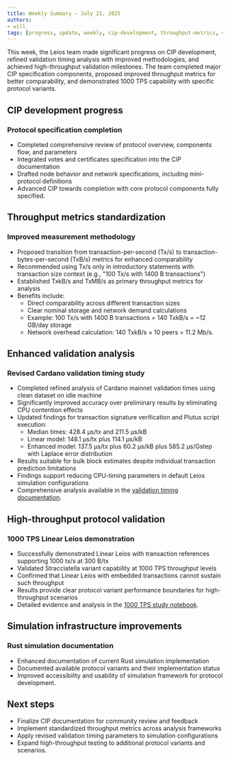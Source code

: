 ```yaml
---
title: Weekly Summary – July 21, 2025
authors:
- will
tags: [progress, update, weekly, cip-development, throughput-metrics, validation-analysis, high-throughput-validation, simulation-documentation]
---
```


This week, the Leios team made significant progress on CIP development, refined validation timing analysis with improved methodologies, and achieved high-throughput validation milestones. The team completed major CIP specification components, proposed improved throughput metrics for better comparability, and demonstrated 1000 TPS capability with specific protocol variants.

## CIP development progress

### Protocol specification completion

- Completed comprehensive review of protocol overview, components flow, and parameters
- Integrated votes and certificates specification into the CIP documentation
- Drafted node behavior and network specifications, including mini-protocol definitions
- Advanced CIP towards completion with core protocol components fully specified.

## Throughput metrics standardization

### Improved measurement methodology

- Proposed transition from transaction-per-second (Tx/s) to transaction-bytes-per-second (TxB/s) metrics for enhanced comparability
- Recommended using Tx/s only in introductory statements with transaction size context (e.g., "100 Tx/s with 1400 B transactions")
- Established TxkB/s and TxMB/s as primary throughput metrics for analysis
- Benefits include:
  - Direct comparability across different transaction sizes
  - Clear nominal storage and network demand calculations
  - Example: 100 Tx/s with 1400 B transactions = 140 TxkB/s = ~12 GB/day storage
  - Network overhead calculation: 140 TxkB/s × 10 peers = 11.2 Mb/s.

## Enhanced validation analysis

### Revised Cardano validation timing study

- Completed refined analysis of Cardano mainnet validation times using clean dataset on idle machine
- Significantly improved accuracy over preliminary results by eliminating CPU contention effects
- Updated findings for transaction signature verification and Plutus script execution:
  - Median times: 428.4 μs/tx and 211.5 μs/kB
  - Linear model: 148.1 μs/tx plus 114.1 μs/kB
  - Enhanced model: 137.5 μs/tx plus 60.2 μs/kB plus 585.2 μs/Gstep with Laplace error distribution
- Results suitable for bulk block estimates despite individual transaction prediction limitations
- Findings support reducing CPU-timing parameters in default Leios simulation configurations
- Comprehensive analysis available in the [validation timing documentation](https://github.com/input-output-hk/ouroboros-leios/blob/main/analysis/timings/ReadMe.ipynb).

## High-throughput protocol validation

### 1000 TPS Linear Leios demonstration

- Successfully demonstrated Linear Leios with transaction references supporting 1000 tx/s at 300 B/tx
- Validated Stracciatella variant capability at 1000 TPS throughput levels
- Confirmed that Linear Leios with embedded transactions cannot sustain such throughput
- Results provide clear protocol variant performance boundaries for high-throughput scenarios
- Detailed evidence and analysis in the [1000 TPS study notebook](https://github.com/input-output-hk/ouroboros-leios/blob/main/analysis/sims/2025w30/analysis.ipynb).

## Simulation infrastructure improvements

### Rust simulation documentation

- Enhanced documentation of current Rust simulation implementation
- Documented available protocol variants and their implementation status
- Improved accessibility and usability of simulation framework for protocol development.

## Next steps

- Finalize CIP documentation for community review and feedback
- Implement standardized throughput metrics across analysis frameworks
- Apply revised validation timing parameters to simulation configurations
- Expand high-throughput testing to additional protocol variants and scenarios.
